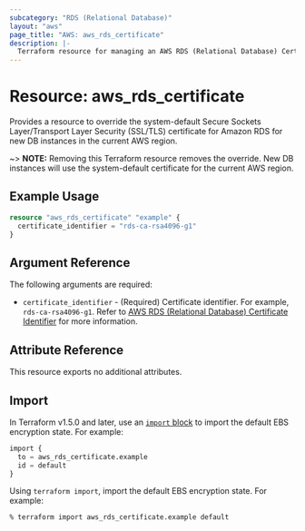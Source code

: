 ```yaml
---
subcategory: "RDS (Relational Database)"
layout: "aws"
page_title: "AWS: aws_rds_certificate"
description: |-
  Terraform resource for managing an AWS RDS (Relational Database) Certificate.
---
```


# Resource: aws_rds_certificate

Provides a resource to override the system-default Secure Sockets Layer/Transport Layer Security (SSL/TLS) certificate for Amazon RDS for new DB instances in the current AWS region.

~> **NOTE:** Removing this Terraform resource removes the override. New DB instances will use the system-default certificate for the current AWS region.

## Example Usage

```terraform
resource "aws_rds_certificate" "example" {
  certificate_identifier = "rds-ca-rsa4096-g1"
}
```

## Argument Reference

The following arguments are required:

* `certificate_identifier` - (Required) Certificate identifier. For example, `rds-ca-rsa4096-g1`. Refer to [AWS RDS (Relational Database) Certificate Identifier](https://docs.aws.amazon.com/AmazonRDS/latest/UserGuide/UsingWithRDS.SSL.html#UsingWithRDS.SSL.CertificateIdentifier) for more information.

## Attribute Reference

This resource exports no additional attributes.

## Import

In Terraform v1.5.0 and later, use an [`import` block](https://developer.hashicorp.com/terraform/language/import) to import the default EBS encryption state. For example:

```terraform
import {
  to = aws_rds_certificate.example
  id = default 
}
```


Using `terraform import`, import the default EBS encryption state. For example:

```console
% terraform import aws_rds_certificate.example default
```
